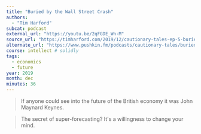```yaml
---
title: "Buried by the Wall Street Crash"
authors:
  - "Tim Harford"
subcat: podcast
external_url: "https://youtu.be/2qFGDE_Wn-M"
source_url: "https://timharford.com/2019/12/cautionary-tales-ep-5-buried-by-the-wall-street-crash/"
alternate_url: "https://www.pushkin.fm/podcasts/cautionary-tales/buried-by-the-wall-street-crash"
course: intellect # solidly
tags:
  - economics
  - future
year: 2019
month: dec
minutes: 36
---
```


>  If anyone could see into the future of the British economy it was John Maynard Keynes.

> The secret of super-forecasting? It's a willingness to change your mind.
